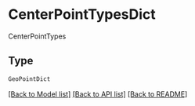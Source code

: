 # CenterPointTypesDict

CenterPointTypes

## Type
```python
GeoPointDict
```


[[Back to Model list]](../../README.md#models-v1-link) [[Back to API list]](../../README.md#documentation-for-api-endpoints) [[Back to README]](../../README.md)
